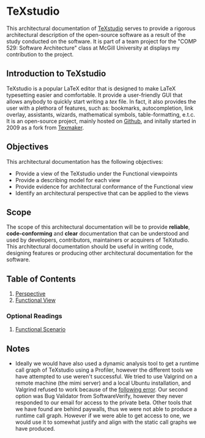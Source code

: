 # TeXstudio

This architectural documentation of [TeXstudio](https://www.texstudio.org/) serves to provide a rigorous architectural description of the open-source software as a result of the study conducted on the software. It is part of a team project for the "COMP 529: Software Architecture" class at McGill University at displays my contribution to the project.

## Introduction to TeXstudio

TeXstudio is a popular LaTeX editor that is designed to make LaTeX typesetting easier and comfortable. It provide a user-friendly GUI that allows anybody to quickly start writing a _tex_ file. In fact, it also provides the user with a plethora of features, such as: bookmarks, autocompletion, link overlay, assistants, wizards, mathematical symbols, table-formatting, e.t.c. It is an open-source project, mainly hosted on [Github](https://github.com/texstudio-org/texstudio), and initally started in 2009 as a fork from [Texmaker](https://en.wikipedia.org/wiki/Texmaker).


## Objectives

This architectural documentation has the following objectives:
- Provide a view of the TeXstudio under the Functional viewpoints
- Provide a describing model for each view
- Provide evidence for architectural conformance of the Functional view
- Identify an architectural perspective that can be applied to the views

## Scope

The scope of this architectural documentation will be to provide **reliable**, **code-conforming** and **clear** documentation that can be understood and used by developers, contributors, maintainers or acquirers of TeXstudio. This architectural documentation should be useful in writing code, designing features or producing other architectural documentation for the software.  

## Table of Contents
1. [Perspective](perspective.md)
2. [Functional View](functional.md)

### Optional Readings
1. [Functional Scenario](functional_scenario.md)

## Notes

- Ideally we would have also used a dynamic analysis tool to get a runtime call graph of TeXstudio using a Profiler, however the different tools we have attempted to use weren't successful. We tried to use Valgrind on a remote machine (the mimi server) and a local Ubuntu installation, and Valgrind refused to work because of the [following error](m2/evidence/img/valgrind_error.png). Our second option was Bug Validator from SoftwareVerify, however they never responded to our email for access to the private beta. Other tools that we have found are behind paywalls, thus we were not able to produce a runtime call graph. However if we were able to get access to one, we would use it to somewhat justify and align with the static call graphs we have produced. 


